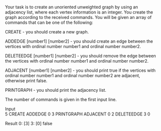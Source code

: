 Your task is to create an unoriented unweighted graph by using an adjacency list, where each vertex information is аn integer. You create the graph according to the received commands. You will be given an array of commands that can be one of the following:

CREATE - you should create a new graph.

ADDEDGE [number1] [number2] - you should create an edge between the vertices with ordinal number number1 and ordinal number number2. 

DELETEEDGE [number1] [number2] - you should remove the edge between the vertices with ordinal number number1 and ordinal number number2.

ADЈACENT [number1] [number2] - you should print true if the vertices with ordinal number number1 and ordinal number number2 are adjacent, otherwise print false.

PRINTGRAPH - you should print the adjacency list. 

The number of commands is given in the first input line. 

Input	
5
CREATE
ADDEDGE 0 3
PRINTGRAPH
ADJACENT 0 2
DELETEEDGE 3 0

Result
0: [3]
3: [0]
false
